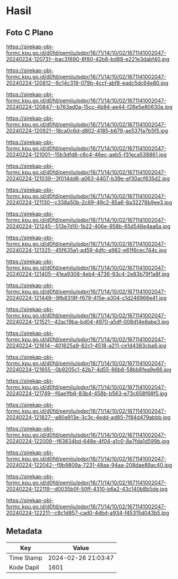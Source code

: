 # Hasil

## Foto C Plano

https://sirekap-obj-formc.kpu.go.id/d0fd/pemilu/pdpr/16/71/14/10/02/1671141002047-20240224-120731--bac31690-8f80-42b8-bd88-e221e3dabf40.jpg

https://sirekap-obj-formc.kpu.go.id/d0fd/pemilu/pdpr/16/71/14/10/02/1671141002047-20240224-120812--6c14c319-079b-4ccf-abf8-eadc5dc64e80.jpg

https://sirekap-obj-formc.kpu.go.id/d0fd/pemilu/pdpr/16/71/14/10/02/1671141002047-20240224-120847--b763ad0a-15cc-4b84-ae44-f28e5e80630a.jpg

https://sirekap-obj-formc.kpu.go.id/d0fd/pemilu/pdpr/16/71/14/10/02/1671141002047-20240224-120921--18ca0c6d-d802-4185-b679-ae537fa7b5f5.jpg

https://sirekap-obj-formc.kpu.go.id/d0fd/pemilu/pdpr/16/71/14/10/02/1671141002047-20240224-121001--15b3dfd8-c6c4-46ec-aeb5-f31eca538861.jpg

https://sirekap-obj-formc.kpu.go.id/d0fd/pemilu/pdpr/16/71/14/10/02/1671141002047-20240224-121039--3f014dd6-a063-4407-b39e-ef30acf835d2.jpg

https://sirekap-obj-formc.kpu.go.id/d0fd/pemilu/pdpr/16/71/14/10/02/1671141002047-20240224-121130--c338a50b-2c69-49c2-85a6-8a32276b9ee3.jpg

https://sirekap-obj-formc.kpu.go.id/d0fd/pemilu/pdpr/16/71/14/10/02/1671141002047-20240224-121245--513e7d10-1b22-406e-958b-65d546e4aa6a.jpg

https://sirekap-obj-formc.kpu.go.id/d0fd/pemilu/pdpr/16/71/14/10/02/1671141002047-20240224-121325--45f635a1-ad59-4dfc-a982-e61f6cec744c.jpg

https://sirekap-obj-formc.kpu.go.id/d0fd/pemilu/pdpr/16/71/14/10/02/1671141002047-20240224-121405--41ea9308-4eb4-4736-93c4-2e83b79f1a8f.jpg

https://sirekap-obj-formc.kpu.go.id/d0fd/pemilu/pdpr/16/71/14/10/02/1671141002047-20240224-121449--9fb8318f-f679-415e-a304-c1d246966e41.jpg

https://sirekap-obj-formc.kpu.go.id/d0fd/pemilu/pdpr/16/71/14/10/02/1671141002047-20240224-121521--42ac19ba-bd04-4970-a5df-008d14e8abe3.jpg

https://sirekap-obj-formc.kpu.go.id/d0fd/pemilu/pdpr/16/71/14/10/02/1671141002047-20240224-121614--401625a9-82c1-4518-a211-ce1d4383cba6.jpg

https://sirekap-obj-formc.kpu.go.id/d0fd/pemilu/pdpr/16/71/14/10/02/1671141002047-20240224-121655--0b9205c1-42b7-4d55-86b8-58bb6fea9e66.jpg

https://sirekap-obj-formc.kpu.go.id/d0fd/pemilu/pdpr/16/71/14/10/02/1671141002047-20240224-121749--f6ae1fb6-83b4-458b-b563-e73c658f68f5.jpg

https://sirekap-obj-formc.kpu.go.id/d0fd/pemilu/pdpr/16/71/14/10/02/1671141002047-20240224-121827--a80a913e-3c3c-4edd-ad85-7f84d479abbb.jpg

https://sirekap-obj-formc.kpu.go.id/d0fd/pemilu/pdpr/16/71/14/10/02/1671141002047-20240224-122009--f63634bd-648e-4f04-a1c0-8a7fda1d599b.jpg

https://sirekap-obj-formc.kpu.go.id/d0fd/pemilu/pdpr/16/71/14/10/02/1671141002047-20240224-122042--f9b9809a-7231-48aa-94aa-208dae89ac40.jpg

https://sirekap-obj-formc.kpu.go.id/d0fd/pemilu/pdpr/16/71/14/10/02/1671141002047-20240224-122119--d0035b0f-50ff-4310-b6a2-43c140b8b5de.jpg

https://sirekap-obj-formc.kpu.go.id/d0fd/pemilu/pdpr/16/71/14/10/02/1671141002047-20240224-122211--c8c1d857-cad0-4dbd-a934-f45315d043b5.jpg


## Metadata

| Key        | Value               |
| ---------- | ------------------- |
| Time Stamp | 2024-02-26 21:03:47 |
| Kode Dapil | 1601                |



